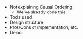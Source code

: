 - Not explaining Causal Ordering
  - We've already done this!
- Tools used
- Design structure
- Pros/Cons of implementation, etc.
- Demo
